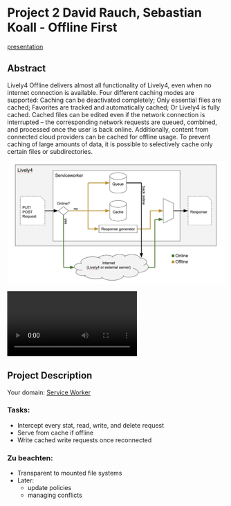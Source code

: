 # Project 2 David Rauch, Sebastian Koall - Offline First

[presentation](presentation.pdf)

## Abstract

Lively4 Offline delivers almost all functionality of Lively4, even when no internet connection is available.
Four different caching modes are supported: Caching can be deactivated completely; Only essential files are cached;
Favorites are tracked and automatically cached; Or Lively4 is fully cached. Cached files can be edited
even if the network connection is interrupted – the corresponding network requests are queued, combined, 
and processed once the user is back online. Additionally, content from connected cloud providers can be cached for offline usage.
To prevent caching of large amounts of data, it is possible to selectively cache only certain files or subdirectories.


![](figure.png)

<video controls><source src="screencast.mp4" type="video/mp4"></video>

## Project Description

Your domain: [Service Worker](https://lively-kernel.org/lively4/lively4-core/swx-loader.js)

### Tasks:

- Intercept every stat, read, write, and delete request
- Serve from cache if offline
- Write cached write requests once reconnected

### Zu beachten:

- Transparent to mounted file systems
- Later:
  - update policies
  - managing conflicts
